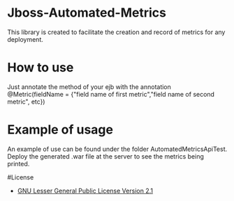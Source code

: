 # Jboss-Automated-Metrics
This library is created to facilitate the creation and record of metrics for any deployment.

# How to use
Just annotate the method of your ejb with the annotation @Metric(fieldName = {"field name of first metric","field name of second metric", etc})

# Example of usage
An example of use can be found under the folder AutomatedMetricsApiTest.
Deploy the generated .war file at the server to see the metrics being printed.

#License 
* [GNU Lesser General Public License Version 2.1](http://www.gnu.org/licenses/lgpl-2.1-standalone.html)
